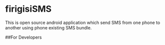 # firigisiSMS
This is open source android application which send SMS from one phone to another using phone existing SMS bundle.

##For Developers




